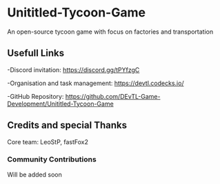 # Unititled-Tycoon-Game
An open-source tycoon game with focus on factories and transportation

## Usefull Links

-Discord invitation:
 https://discord.gg/tPYfzgC

-Organisation and task management:
 https://devtl.codecks.io/
 
-GitHub Repository:
 https://github.com/DEvTL-Game-Development/Unititled-Tycoon-Game


## Credits and special Thanks

Core team: LeoStP, fastFox2

### Community Contributions
Will be added soon
